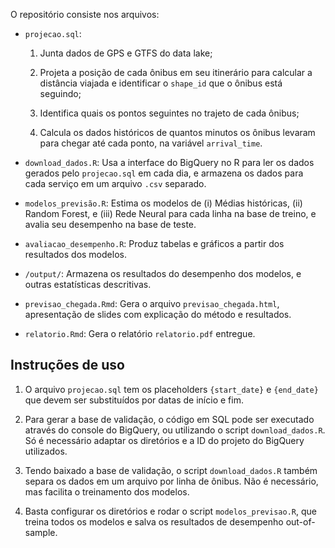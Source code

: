 O repositório consiste nos arquivos:

* `projecao.sql`:

    1. Junta dados de GPS e GTFS do data lake;
        
    2. Projeta a posição de cada ônibus em seu itinerário para calcular a distância viajada e identificar o `shape_id` que o ônibus está seguindo;
        
    3. Identifica quais os pontos seguintes no trajeto de cada ônibus;
        
    4. Calcula os dados históricos de quantos minutos os ônibus levaram para chegar até cada ponto, na variável `arrival_time`.
        
* `download_dados.R`: Usa a interface do BigQuery no R para ler os dados gerados pelo `projecao.sql` em cada dia, e armazena os dados para cada serviço em um arquivo `.csv` separado.

* `modelos_previsão.R`: Estima os modelos de (i) Médias históricas, (ii) Random Forest, e (iii) Rede Neural para cada linha na base de treino, e avalia seu desempenho na base de teste.

* `avaliacao_desempenho.R`: Produz tabelas e gráficos a partir dos resultados dos modelos.

* `/output/`: Armazena os resultados do desempenho dos modelos, e outras estatísticas descritivas.

* `previsao_chegada.Rmd`: Gera o arquivo `previsao_chegada.html`, apresentação de slides com explicação do método e resultados.

* `relatorio.Rmd`: Gera o relatório `relatorio.pdf` entregue.

## Instruções de uso

1. O arquivo `projecao.sql` tem os placeholders `{start_date}` e `{end_date}` que devem ser substituídos por datas de início e fim.

2. Para gerar a base de validação, o código em SQL pode ser executado através do console do BigQuery, ou utilizando o script `download_dados.R`. Só é necessário adaptar os diretórios e a ID do projeto do BigQuery utilizados.

3. Tendo baixado a base de validação, o script `download_dados.R` também separa os dados em um arquivo por linha de ônibus. Não é necessário, mas facilita o treinamento dos modelos.

4. Basta configurar os diretórios e rodar o script `modelos_previsao.R`, que treina todos os modelos e salva os resultados de desempenho out-of-sample.
